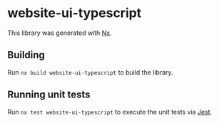 # website-ui-typescript

This library was generated with [Nx](https://nx.dev).

## Building

Run `nx build website-ui-typescript` to build the library.

## Running unit tests

Run `nx test website-ui-typescript` to execute the unit tests via [Jest](https://jestjs.io).
